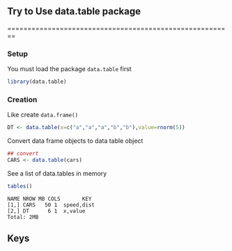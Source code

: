 ## Try to Use data.table package
========================================================

### Setup
You must load the package `data.table` first
```r
library(data.table)
```

### Creation
Like create `data.frame()`
```r
DT <- data.table(x=c("a","a","a","b","b"),value=rnorm(5))
```

Convert data frame objects to data table object
```r
## convert
CARS <- data.table(cars)
```

See a list of data.tables in memory
```r
tables()
```
```
NAME NROW MB COLS       KEY
[1,] CARS   50 1  speed,dist    
[2,] DT      6 1  x,value       
Total: 2MB
```

## Keys
